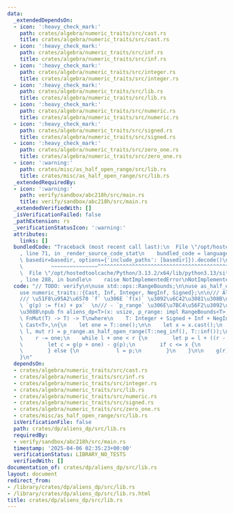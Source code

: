 ```yaml
---
data:
  _extendedDependsOn:
  - icon: ':heavy_check_mark:'
    path: crates/algebra/numeric_traits/src/cast.rs
    title: crates/algebra/numeric_traits/src/cast.rs
  - icon: ':heavy_check_mark:'
    path: crates/algebra/numeric_traits/src/inf.rs
    title: crates/algebra/numeric_traits/src/inf.rs
  - icon: ':heavy_check_mark:'
    path: crates/algebra/numeric_traits/src/integer.rs
    title: crates/algebra/numeric_traits/src/integer.rs
  - icon: ':heavy_check_mark:'
    path: crates/algebra/numeric_traits/src/lib.rs
    title: crates/algebra/numeric_traits/src/lib.rs
  - icon: ':heavy_check_mark:'
    path: crates/algebra/numeric_traits/src/numeric.rs
    title: crates/algebra/numeric_traits/src/numeric.rs
  - icon: ':heavy_check_mark:'
    path: crates/algebra/numeric_traits/src/signed.rs
    title: crates/algebra/numeric_traits/src/signed.rs
  - icon: ':heavy_check_mark:'
    path: crates/algebra/numeric_traits/src/zero_one.rs
    title: crates/algebra/numeric_traits/src/zero_one.rs
  - icon: ':warning:'
    path: crates/misc/as_half_open_range/src/lib.rs
    title: crates/misc/as_half_open_range/src/lib.rs
  _extendedRequiredBy:
  - icon: ':warning:'
    path: verify/sandbox/abc218h/src/main.rs
    title: verify/sandbox/abc218h/src/main.rs
  _extendedVerifiedWith: []
  _isVerificationFailed: false
  _pathExtension: rs
  _verificationStatusIcon: ':warning:'
  attributes:
    links: []
  bundledCode: "Traceback (most recent call last):\n  File \"/opt/hostedtoolcache/Python/3.13.2/x64/lib/python3.13/site-packages/onlinejudge_verify/documentation/build.py\"\
    , line 71, in _render_source_code_stat\n    bundled_code = language.bundle(stat.path,\
    \ basedir=basedir, options={'include_paths': [basedir]}).decode()\n          \
    \         ~~~~~~~~~~~~~~~^^^^^^^^^^^^^^^^^^^^^^^^^^^^^^^^^^^^^^^^^^^^^^^^^^^^^^^^^^^^^^^^^^\n\
    \  File \"/opt/hostedtoolcache/Python/3.13.2/x64/lib/python3.13/site-packages/onlinejudge_verify/languages/rust.py\"\
    , line 288, in bundle\n    raise NotImplementedError\nNotImplementedError\n"
  code: "// TODO: verify\n\nuse std::ops::RangeBounds;\n\nuse as_half_open_range::AsHalfOpenRange;\n\
    use numeric_traits::{Cast, Inf, Integer, NegInf, Signed};\n\n/// Aliens DP  \n\
    /// \u51F8\u95A2\u6570 `f` \u306E `f(x)` \u3092\u6C42\u3081\u308B\n///\n/// -\
    \ `g(p) := f(x) + px`  \n/// - `p_range` \u306E\u7BC4\u56F2\u3092\u63A2\u7D22\u3059\
    \u308B\npub fn aliens_dp<T>(x: usize, p_range: impl RangeBounds<T>, mut g: impl\
    \ FnMut(T) -> T) -> T\nwhere\n    T: Integer + Signed + Inf + NegInf,\n    usize:\
    \ Cast<T>,\n{\n    let one = T::one();\n\n    let x = x.cast();\n    let (mut\
    \ l, mut r) = p_range.as_half_open_range(T::neg_inf(), T::inf());\n    l -= one;\n\
    \    r -= one;\n    while l + one < r {\n        let p = l + ((r - l) >> 1);\n\
    \        let c = g(p + one) - g(p);\n        if c <= x {\n            r = p;\n\
    \        } else {\n            l = p;\n        }\n    }\n\n    g(r) - r * x\n\
    }\n"
  dependsOn:
  - crates/algebra/numeric_traits/src/cast.rs
  - crates/algebra/numeric_traits/src/inf.rs
  - crates/algebra/numeric_traits/src/integer.rs
  - crates/algebra/numeric_traits/src/lib.rs
  - crates/algebra/numeric_traits/src/numeric.rs
  - crates/algebra/numeric_traits/src/signed.rs
  - crates/algebra/numeric_traits/src/zero_one.rs
  - crates/misc/as_half_open_range/src/lib.rs
  isVerificationFile: false
  path: crates/dp/aliens_dp/src/lib.rs
  requiredBy:
  - verify/sandbox/abc218h/src/main.rs
  timestamp: '2025-04-06 02:35:23+00:00'
  verificationStatus: LIBRARY_NO_TESTS
  verifiedWith: []
documentation_of: crates/dp/aliens_dp/src/lib.rs
layout: document
redirect_from:
- /library/crates/dp/aliens_dp/src/lib.rs
- /library/crates/dp/aliens_dp/src/lib.rs.html
title: crates/dp/aliens_dp/src/lib.rs
---
```

